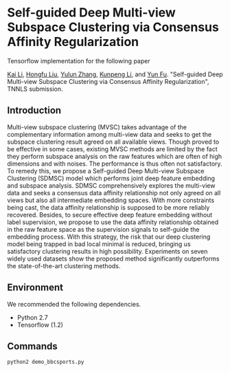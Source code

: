 # Self-guided Deep Multi-view Subspace Clustering via Consensus Affinity Regularization
Tensorflow implementation for the following paper

[Kai Li](http://kailigo.github.io/), [Hongfu Liu](http://hongfuliu.com/), [Yulun Zhang](http://yulunzhang.com/), [Kunpeng Li](https://kunpengli1994.github.io/), and [Yun Fu](http://www1.ece.neu.edu/~yunfu/). "Self-guided Deep Multi-view Subspace Clustering via Consensus Affinity Regularization", TNNLS submission.

## Introduction
Multi-view subspace clustering (MVSC) takes advantage of the complementary information among multi-view data and seeks to get the subspace clustering result agreed on all available views. Though proved to be effective in some cases, existing MVSC methods are limited by the fact they perform subspace analysis on the raw features which are often of high dimensions and with noises. The performance is thus often not satisfactory. To remedy this, we propose a Self-guided Deep Multi-view Subspace Clustering (SDMSC) model which performs joint deep feature embedding and subspace analysis.  SDMSC comprehensively explores the multi-view data and seeks a consensus data affinity relationship not only agreed on all views but also all intermediate embedding spaces. With more constraints being cast, the data affinity relationship is supposed to be more reliably recovered. Besides, to secure effective deep feature embedding without label supervision, we propose to use the data affinity relationship obtained in the raw feature space as the supervision signals to self-guide the embedding process. With this strategy, the risk that our deep clustering model being trapped in bad local minimal is reduced, bringing us satisfactory clustering results in high possibility. Experiments on seven widely used datasets show the proposed method significantly outperforms the state-of-the-art clustering methods.

## Environment
We recommended the following dependencies.

* Python 2.7
* Tensorflow (1.2)


## Commands
```bash
python2 demo_bbcsports.py
```